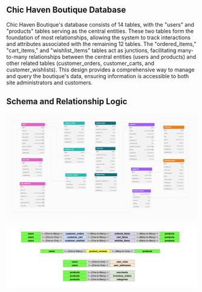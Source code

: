 ## Chic Haven Boutique Database

Chic Haven Boutique's database consists of 14 tables, with the "users" and "products" tables serving as the central entities. These two tables form the foundation of most relationships, allowing the system to track interactions and attributes associated with the remaining 12 tables. The "ordered_items," "cart_items," and "wishlist_items" tables act as junctions, facilitating many-to-many relationships between the central entities (users and products) and other related tables (customer_orders, customer_carts, and customer_wishlists). This design provides a comprehensive way to manage and query the boutique's data, ensuring information is accessible to both site administrators and customers.

## Schema and Relationship Logic

![photo](../glob-images/database-schema.png)

![photo](../glob-images/schema-logic.png)
